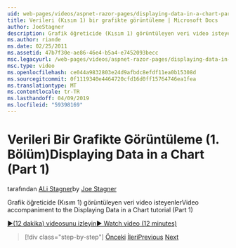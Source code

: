 ```yaml
---
uid: web-pages/videos/aspnet-razor-pages/displaying-data-in-a-chart-part-1
title: Verileri (Kısım 1) bir grafikte görüntüleme | Microsoft Docs
author: JoeStagner
description: Grafik öğreticide (Kısım 1) görüntüleyen veri video isteyenler
ms.author: riande
ms.date: 02/25/2011
ms.assetid: 47b7f30e-ae86-46e4-b5a4-e7452093becc
msc.legacyurl: /web-pages/videos/aspnet-razor-pages/displaying-data-in-a-chart-part-1
msc.type: video
ms.openlocfilehash: ce044a9832803e24d9afbdc8efdf11ea0b15308d
ms.sourcegitcommit: 0f1119340e4464720cfd16d0ff15764746ea1fea
ms.translationtype: MT
ms.contentlocale: tr-TR
ms.lasthandoff: 04/09/2019
ms.locfileid: "59398169"
---
```

# <a name="displaying-data-in-a-chart-part-1"></a><span data-ttu-id="4e9fe-103">Verileri Bir Grafikte Görüntüleme (1. Bölüm)</span><span class="sxs-lookup"><span data-stu-id="4e9fe-103">Displaying Data in a Chart (Part 1)</span></span>

<span data-ttu-id="4e9fe-104">tarafından [ALi Stagner](https://github.com/JoeStagner)</span><span class="sxs-lookup"><span data-stu-id="4e9fe-104">by [Joe Stagner](https://github.com/JoeStagner)</span></span>

<span data-ttu-id="4e9fe-105">Grafik öğreticide (Kısım 1) görüntüleyen veri video isteyenler</span><span class="sxs-lookup"><span data-stu-id="4e9fe-105">Video accompaniment to the Displaying Data in a Chart tutorial (Part 1)</span></span>

[<span data-ttu-id="4e9fe-106">&#9654;(12 dakika) videosunu izleyin</span><span class="sxs-lookup"><span data-stu-id="4e9fe-106">&#9654; Watch video (12 minutes)</span></span>](https://channel9.msdn.com/Blogs/ASP-NET-Site-Videos/displaying-data-in-a-chart-part-1)

> [!div class="step-by-step"]
> <span data-ttu-id="4e9fe-107">[Önceki](displaying-data-in-a-grid.md)
> [İleri](displaying-data-in-a-chart-part-2.md)</span><span class="sxs-lookup"><span data-stu-id="4e9fe-107">[Previous](displaying-data-in-a-grid.md)
[Next](displaying-data-in-a-chart-part-2.md)</span></span>
